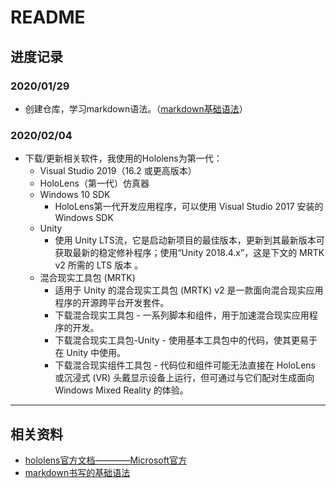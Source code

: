 # README
## 进度记录
### 2020/01/29 
* 创建仓库，学习markdown语法。（[markdown基础语法](https://www.cnblogs.com/nickchen121/p/10821946.html "markdown基础语法")）
### 2020/02/04
* 下载/更新相关软件，我使用的Hololens为第一代：
  * Visual Studio 2019（16.2 或更高版本）
  * HoloLens（第一代）仿真器
  * Windows 10 SDK 
    * HoloLens第一代开发应用程序，可以使用 Visual Studio 2017 安装的 Windows SDK
  * Unity
    * 使用 Unity LTS流，它是启动新项目的最佳版本，更新到其最新版本可获取最新的稳定修补程序；使用“Unity 2018.4.x”，这是下文的 MRTK v2 所需的 LTS 版本 。
  * 混合现实工具包 (MRTK)
    * 适用于 Unity 的混合现实工具包 (MRTK) v2 是一款面向混合现实应用程序的开源跨平台开发套件。
    * 下载混合现实工具包 - 一系列脚本和组件，用于加速混合现实应用程序的开发。
    * 下载混合现实工具包-Unity - 使用基本工具包中的代码，使其更易于在 Unity 中使用。
    * 下载混合现实组件工具包 - 代码位和组件可能无法直接在 HoloLens 或沉浸式 (VR) 头戴显示设备上运行，但可通过与它们配对生成面向 Windows Mixed Reality 的体验。
---
## 相关资料
* [hololens官方文档————Microsoft官方](https://docs.microsoft.com/zh-cn/windows/mixed-reality/development "hololens官方文档")
* [markdown书写的基础语法](https://www.cnblogs.com/nickchen121/p/10821946.html "markdown基础语法")
